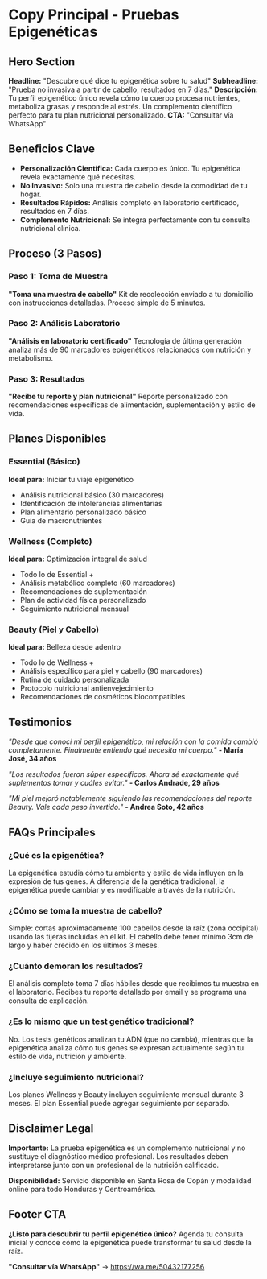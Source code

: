 # Copy Principal - Pruebas Epigenéticas

## Hero Section

**Headline:** "Descubre qué dice tu epigenética sobre tu salud"
**Subheadline:** "Prueba no invasiva a partir de cabello, resultados en 7 días."
**Descripción:** Tu perfil epigenético único revela cómo tu cuerpo procesa nutrientes, metaboliza grasas y responde al estrés. Un complemento científico perfecto para tu plan nutricional personalizado.
**CTA:** "Consultar vía WhatsApp"

## Beneficios Clave

- **Personalización Científica:** Cada cuerpo es único. Tu epigenética revela exactamente qué necesitas.
- **No Invasivo:** Solo una muestra de cabello desde la comodidad de tu hogar.
- **Resultados Rápidos:** Análisis completo en laboratorio certificado, resultados en 7 días.
- **Complemento Nutricional:** Se integra perfectamente con tu consulta nutricional clínica.

## Proceso (3 Pasos)

### Paso 1: Toma de Muestra

**"Toma una muestra de cabello"**
Kit de recolección enviado a tu domicilio con instrucciones detalladas. Proceso simple de 5 minutos.

### Paso 2: Análisis Laboratorio

**"Análisis en laboratorio certificado"**
Tecnología de última generación analiza más de 90 marcadores epigenéticos relacionados con nutrición y metabolismo.

### Paso 3: Resultados

**"Recibe tu reporte y plan nutricional"**
Reporte personalizado con recomendaciones específicas de alimentación, suplementación y estilo de vida.

## Planes Disponibles

### Essential (Básico)

**Ideal para:** Iniciar tu viaje epigenético

- Análisis nutricional básico (30 marcadores)
- Identificación de intolerancias alimentarias
- Plan alimentario personalizado básico
- Guía de macronutrientes

### Wellness (Completo)

**Ideal para:** Optimización integral de salud

- Todo lo de Essential +
- Análisis metabólico completo (60 marcadores)
- Recomendaciones de suplementación
- Plan de actividad física personalizado
- Seguimiento nutricional mensual

### Beauty (Piel y Cabello)

**Ideal para:** Belleza desde adentro

- Todo lo de Wellness +
- Análisis específico para piel y cabello (90 marcadores)
- Rutina de cuidado personalizada
- Protocolo nutricional antienvejecimiento
- Recomendaciones de cosméticos biocompatibles

## Testimonios

_"Desde que conocí mi perfil epigenético, mi relación con la comida cambió completamente. Finalmente entiendo qué necesita mi cuerpo."_
**- María José, 34 años**

_"Los resultados fueron súper específicos. Ahora sé exactamente qué suplementos tomar y cuáles evitar."_
**- Carlos Andrade, 29 años**

_"Mi piel mejoró notablemente siguiendo las recomendaciones del reporte Beauty. Vale cada peso invertido."_
**- Andrea Soto, 42 años**

## FAQs Principales

### ¿Qué es la epigenética?

La epigenética estudia cómo tu ambiente y estilo de vida influyen en la expresión de tus genes. A diferencia de la genética tradicional, la epigenética puede cambiar y es modificable a través de la nutrición.

### ¿Cómo se toma la muestra de cabello?

Simple: cortas aproximadamente 100 cabellos desde la raíz (zona occipital) usando las tijeras incluidas en el kit. El cabello debe tener mínimo 3cm de largo y haber crecido en los últimos 3 meses.

### ¿Cuánto demoran los resultados?

El análisis completo toma 7 días hábiles desde que recibimos tu muestra en el laboratorio. Recibes tu reporte detallado por email y se programa una consulta de explicación.

### ¿Es lo mismo que un test genético tradicional?

No. Los tests genéticos analizan tu ADN (que no cambia), mientras que la epigenética analiza cómo tus genes se expresan actualmente según tu estilo de vida, nutrición y ambiente.

### ¿Incluye seguimiento nutricional?

Los planes Wellness y Beauty incluyen seguimiento mensual durante 3 meses. El plan Essential puede agregar seguimiento por separado.

## Disclaimer Legal

**Importante:** La prueba epigenética es un complemento nutricional y no sustituye el diagnóstico médico profesional. Los resultados deben interpretarse junto con un profesional de la nutrición calificado.

**Disponibilidad:** Servicio disponible en Santa Rosa de Copán y modalidad online para todo Honduras y Centroamérica.

## Footer CTA

**¿Listo para descubrir tu perfil epigenético único?**
Agenda tu consulta inicial y conoce cómo la epigenética puede transformar tu salud desde la raíz.

**"Consultar vía WhatsApp"** → https://wa.me/50432177256
